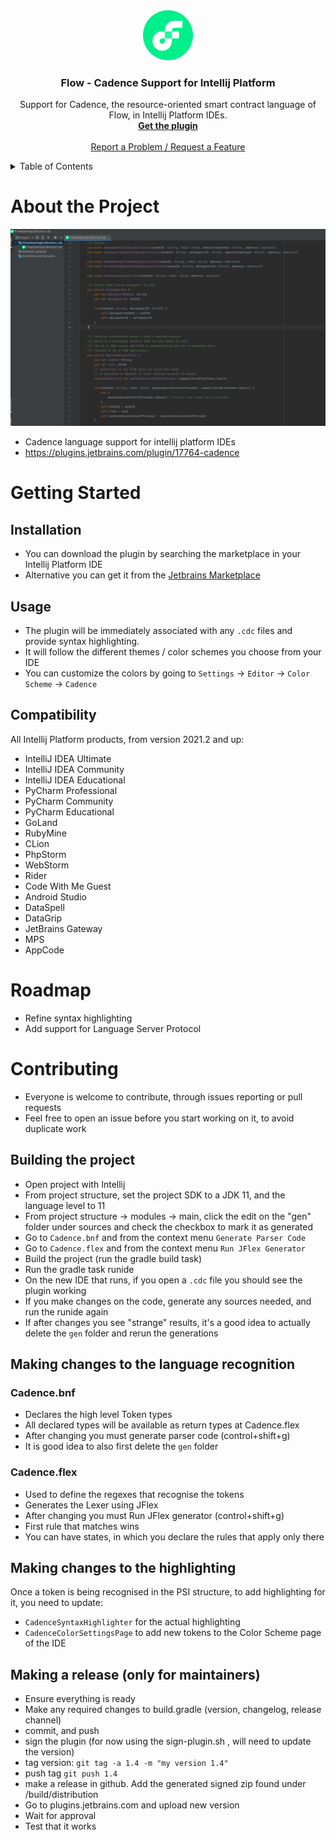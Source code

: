 <div align="center">
  <a href="https://github.com/cadence-tools/cadence-for-intellij-platform">
    <img src="images/flow-logo.png" alt="Flow Logo" width="80" height="80">
  </a>

<h3 align="center">Flow - Cadence Support for Intellij Platform</h3>

  <p align="center">
    Support for Cadence, the resource-oriented smart contract language of Flow, in Intellij Platform IDEs. 
    <br />
    <a href="https://plugins.jetbrains.com/plugin/17764-cadence"><strong>Get the plugin</strong></a>
    <br />
    <br />
    <a href="https://github.com/cadence-tools/cadence-for-intellij-platform/issues">Report a Problem / Request a Feature</a>
  </p>
</div>

<!-- TABLE OF CONTENTS -->
<details>
  <summary>Table of Contents</summary>
  <ol>
    <li>
      <a href="#about-the-project">About The Project</a>
    </li>
    <li>
      <a href="#installation">Installation</a>
    </li>
    <li>
      <a href="#getting-started">Getting Started</a>
      <ul>
        <li><a href="#installation">Installation</a></li>
        <li><a href="#usage">Usage</a></li>
        <li><a href="#compatibility">Compatibility</a></li>
      </ul>
    </li>
    <li><a href="#roadmap">Roadmap</a></li>
    <li><a href="#contributing">Contributing</a></li>
      <ul>
        <li><a href="#building-the-project">Building the project</a></li>
        <li><a href="#making-changes-to-the-language-recognition">Making changes to the language recognition</a></li>
        <li><a href="#making-changes-to-the-highlighting">Making changes to the highlighting</a></li>
        <li><a href="#making-a-release-(only-for-mainteners)">Making a release (only for maintainers)</a></li>
      </ul>

  </ol>
</details>


# About the Project

![Usage Screenshot](images/plugin-screenshot.png/?raw=true)
- Cadence language support for intellij platform IDEs
- https://plugins.jetbrains.com/plugin/17764-cadence

# Getting Started
## Installation
- You can download the plugin by searching the marketplace in your Intellij Platform IDE
- Alternative you can get it from the [Jetbrains Marketplace](https://plugins.jetbrains.com/plugin/17764-cadence)

## Usage
- The plugin will be immediately associated with any `.cdc` files and provide syntax highlighting.
- It will follow the different themes / color schemes you choose from your IDE
- You can customize the colors by going to `Settings` -> `Editor` -> `Color Scheme` -> `Cadence`

## Compatibility
All Intellij Platform products, from version 2021.2 and up:
- IntelliJ IDEA Ultimate
- IntelliJ IDEA Community
- IntelliJ IDEA Educational
- PyCharm Professional
- PyCharm Community
- PyCharm Educational
- GoLand
- RubyMine
- CLion
- PhpStorm
- WebStorm
- Rider
- Code With Me Guest
- Android Studio
- DataSpell
- DataGrip
- JetBrains Gateway
- MPS
- AppCode

# Roadmap
- Refine syntax highlighting
- Add support for Language Server Protocol

# Contributing
- Everyone is welcome to contribute, through issues reporting or pull requests
- Feel free to open an issue before you start working on it, to avoid duplicate work

## Building the project
- Open project with Intellij
- From project structure, set the project SDK to a JDK 11, and the language level to 11
- From project structure -> modules -> main, click the edit on the "gen" folder under sources and check the checkbox to mark it as generated
- Go to `Cadence.bnf` and from the context menu `Generate Parser Code`
- Go to `Cadence.flex` and from the context menu `Run JFlex Generator` 
- Build the project (run the gradle build task)
- Run the gradle task runide
- On the new IDE that runs, if you open a `.cdc` file you should see the plugin working
- If you make changes on the code, generate any sources needed, and run the runide again
- If after changes you see "strange" results, it's a good idea to actually delete the `gen` folder and rerun the generations

## Making changes to the language recognition

### Cadence.bnf
- Declares the high level Token types
- All declared types will be available as return types at Cadence.flex
- After changing you must generate parser code (control+shift+g)
- It is good idea to also first delete the `gen` folder

### Cadence.flex
- Used to define the regexes that recognise the tokens
- Generates the Lexer using JFlex
- After changing you must Run JFlex generator (control+shift+g)
- First rule that matches wins
- You can have states, in which you declare the rules that apply only there

## Making changes to the highlighting
Once a token is being recognised in the PSI structure, to add highlighting for it, you need to update:
- `CadenceSyntaxHighlighter` for the actual highlighting
- `CadenceColorSettingsPage` to add new tokens to the Color Scheme page of the IDE

## Making a release (only for maintainers)
- Ensure everything is ready
- Make any required changes to build.gradle (version, changelog, release channel)
- commit, and push
- sign the plugin (for now using the sign-plugin.sh , will need to update the version) 
- tag version: ```git tag -a 1.4 -m "my version 1.4"```
- push tag  ```git push 1.4```
- make a release in github. Add the generated signed zip found under /build/distribution
- Go to plugins.jetbrains.com  and upload new version
- Wait for approval
- Test that it works